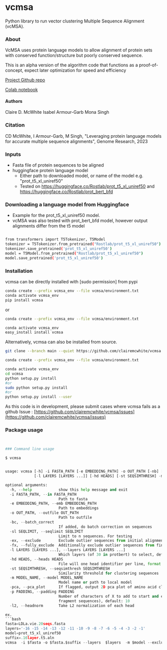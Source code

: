 vcmsa
=========
Python library to run vector clustering Multiple Sequence Alignment (vcMSA). 

### About

VcMSA uses protein language models to allow alignment of protein sets with conserved function/structure but poorly conserved sequence.

This is an alpha version of the algorithm code that functions as a proof-of-concept, expect later optimization for speed and efficiency


[Project Github repo](https://github.com/clairemcwhite/vcmsa)

[Colab notebook](https://colab.research.google.com/drive/1h8WcsMzi8pYr-O3jW03knt7ePcv22o-F?authuser=1#scrollTo=oVkGfduwiAkw)

#### Authors
Claire D. McWhite
Isabel Armour-Garb
Mona Singh

### Citation

CD McWhite, I Armour-Garb, M Singh, "Leveraging protein language models for accurate multiple sequence alignments", Genome Research, 2023

### Inputs

 - Fasta file of protein sequences to be aligned
 - huggingface protein language model
     - Either path to downloaded model, or name of the model e.g. "prot_t5_xl_uniref50"
     - Tested on https://huggingface.co/Rostlab/prot_t5_xl_uniref50 and https://huggingface.co/Rostlab/prot_bert_bfd

### Downloading a language model from Huggingface

- Example for the prot_t5_xl_uniref50 model.
- vcMSA was also tested with prot_bert_bfd model, however output alignments differ from the t5 model

```bash

from transformers import T5Tokenizer, T5Model
tokenizer = T5Tokenizer.from_pretrained("Rostlab/prot_t5_xl_uniref50")
tokenizer.save_pretrained('prot_t5_xl_uniref50')
model = T5Model.from_pretrained("Rostlab/prot_t5_xl_uniref50")
model.save_pretrained('prot_t5_xl_uniref50')
```



### Installation
vcmsa can be directly installed with [sudo permission] from pypi

```bash
conda create --prefix vcmsa_env --file vcmsa/environment.txt
conda activate vcmsa_env
pip install vcmsa 
```

or 

```bash
conda create --prefix vcmsa_env --file vcmsa/environment.txt 

conda activate vcmsa_env
easy_install install vcmsa
```
Alternatively, vcmsa can also be installed from source. 

```bash
git clone --branch main --quiet https://github.com/clairemcwhite/vcmsa.git

conda create --prefix vcmsa_env --file vcmsa/environment.txt

conda activate vcmsa_env
cd vcmsa
python setup.py install
#or 
sudo python setup.py install
#or 
python setup.py install --user   
```

As this code is in development, please submit cases where vcmsa fails as a github Issue : [https://github.com/clairemcwhite/vcmsa/issues](https://github.com/clairemcwhite/vcmsa/issues)


### Package usage

```python


### Command line usage

$ vcmsa  


usage: vcmsa [-h] -i FASTA_PATH [-e EMBEDDING_PATH] -o OUT_PATH [-nb] [-sl SEQLIMIT] [-ex] [-fx]
             [-l LAYERS [LAYERS ...]] [-hd HEADS] [-st SEQSIMTHRESH] -m MODEL_NAME [-pca] [-p PADDING] [-l2]

optional arguments:
  -h, --help            show this help message and exit
  -i FASTA_PATH, --in FASTA_PATH
                        Path to fasta
  -e EMBEDDING_PATH, --emb EMBEDDING_PATH
                        Path to embeddings
  -o OUT_PATH, --outfile OUT_PATH
                        Path to outfile
  -bc, --batch_correct
                        If added, do batch correction on sequences
  -sl SEQLIMIT, --seqlimit SEQLIMIT
                        Limit to n sequences. For testing
  -ex, --exclude        Exclude outlier sequences from initial alignment process
  -fx, --fully_exclude  Additionally exclude outlier sequences from final alignment
  -l LAYERS [LAYERS ...], --layers LAYERS [LAYERS ...]
                        Which layers (of 30 in protbert) to select, default = '-16 -15 -14 -13 -12 -11 -10 -9 -8 -7 -6 -5 -4 -3 -2 -1'
  -hd HEADS, --heads HEADS
                        File will one head identifier per line, format layer1_head3
  -st SEQSIMTHRESH, --seqsimthresh SEQSIMTHRESH
                        Similarity threshold for clustering sequences
  -m MODEL_NAME, --model MODEL_NAME
                        Model name or path to local model
  -pca, --pca_plot      If flagged, output 2D pca plot of amino acid clusters
  -p PADDING, --padding PADDING
                        Number of characters of X to add to start and end of sequence (can be important for
                        fragment sequences), default: 10
  -l2, --headnorm       Take L2 normalization of each head

ex.
```bash
fasta=LDLa.vie.20seqs.fasta
layers='-16 -15 -14 -13 -12 -11 -10 -9 -8 -7 -6 -5 -4 -3 -2 -1'
model=prot_t5_xl_uniref50
suffix=.16layer.t5.aln
vcmsa  -i $fasta -o $fasta.$suffix --layers  $layers  -m $model --exclude --pca_plot


```







